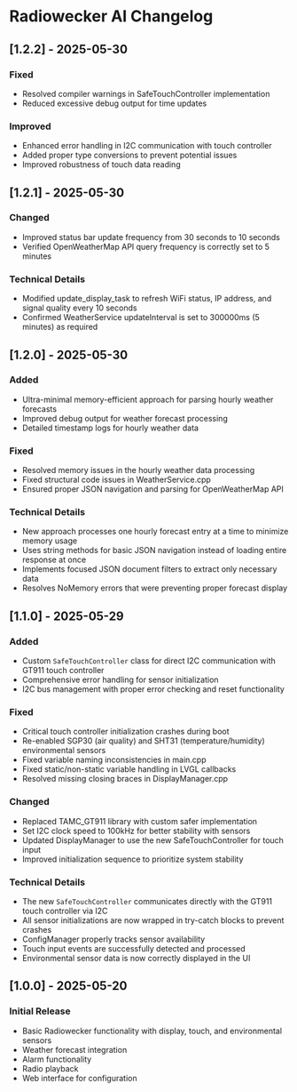 # Radiowecker AI Changelog

## [1.2.2] - 2025-05-30

### Fixed
- Resolved compiler warnings in SafeTouchController implementation
- Reduced excessive debug output for time updates

### Improved
- Enhanced error handling in I2C communication with touch controller
- Added proper type conversions to prevent potential issues
- Improved robustness of touch data reading

## [1.2.1] - 2025-05-30

### Changed
- Improved status bar update frequency from 30 seconds to 10 seconds
- Verified OpenWeatherMap API query frequency is correctly set to 5 minutes

### Technical Details
- Modified update_display_task to refresh WiFi status, IP address, and signal quality every 10 seconds
- Confirmed WeatherService updateInterval is set to 300000ms (5 minutes) as required

## [1.2.0] - 2025-05-30

### Added
- Ultra-minimal memory-efficient approach for parsing hourly weather forecasts
- Improved debug output for weather forecast processing
- Detailed timestamp logs for hourly weather data

### Fixed
- Resolved memory issues in the hourly weather data processing
- Fixed structural code issues in WeatherService.cpp
- Ensured proper JSON navigation and parsing for OpenWeatherMap API

### Technical Details
- New approach processes one hourly forecast entry at a time to minimize memory usage
- Uses string methods for basic JSON navigation instead of loading entire response at once
- Implements focused JSON document filters to extract only necessary data
- Resolves NoMemory errors that were preventing proper forecast display

## [1.1.0] - 2025-05-29

### Added
- Custom `SafeTouchController` class for direct I2C communication with GT911 touch controller
- Comprehensive error handling for sensor initialization
- I2C bus management with proper error checking and reset functionality

### Fixed
- Critical touch controller initialization crashes during boot
- Re-enabled SGP30 (air quality) and SHT31 (temperature/humidity) environmental sensors
- Fixed variable naming inconsistencies in main.cpp
- Fixed static/non-static variable handling in LVGL callbacks
- Resolved missing closing braces in DisplayManager.cpp

### Changed
- Replaced TAMC_GT911 library with custom safer implementation
- Set I2C clock speed to 100kHz for better stability with sensors
- Updated DisplayManager to use the new SafeTouchController for touch input
- Improved initialization sequence to prioritize system stability

### Technical Details
- The new `SafeTouchController` communicates directly with the GT911 touch controller via I2C
- All sensor initializations are now wrapped in try-catch blocks to prevent crashes
- ConfigManager properly tracks sensor availability
- Touch input events are successfully detected and processed
- Environmental sensor data is now correctly displayed in the UI

## [1.0.0] - 2025-05-20

### Initial Release
- Basic Radiowecker functionality with display, touch, and environmental sensors
- Weather forecast integration
- Alarm functionality
- Radio playback
- Web interface for configuration
